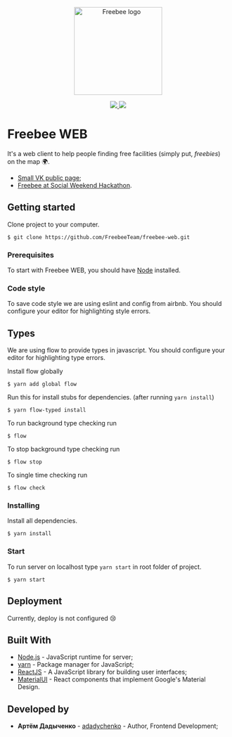 <p align="center"> 
  <img src='https://drive.google.com/uc?id=1albVAA6GrHQaG0EvN3a1WFCs9irSv5Lk' alt='Freebee logo' width="200" />
</p>
<p align="center"> 
  <a href="https://codeclimate.com/github/FreebeeTeam/freebee-web/maintainability">
   <img src="https://api.codeclimate.com/v1/badges/db6c5c49537d58e96455/maintainability" />
  </a>
  <a href="https://codeclimate.com/github/FreebeeTeam/freebee-web/test_coverage">
    <img src="https://api.codeclimate.com/v1/badges/db6c5c49537d58e96455/test_coverage" />
  </a>
</p>

# Freebee WEB

It's a web client to help people finding free facilities (simply put, *freebies*) on the map 🌍.

* [Small VK public page](https://vk.com/freebeeapp);
* [Freebee at Social Weekend Hackathon](http://telegra.ph/Social-Weekend-Hackathon--kak-ehto-bylo-02-26).

## Getting started

Clone project to your computer.

```
$ git clone https://github.com/FreebeeTeam/freebee-web.git
```

### Prerequisites

To start with Freebee WEB, you should have [Node](https://nodejs.org/en/download/package-manager/) installed.

### Code style

To save code style we are using eslint and config from airbnb.
You should configure your editor for highlighting style errors.

## Types

We are using flow to provide types in javascript.
You should configure your editor for highlighting type errors.

Install flow globally

```
$ yarn add global flow
```

Run this for install stubs for dependencies. (after running `yarn install`)

```
$ yarn flow-typed install
```

To run background type checking run

```
$ flow
```

To stop background type checking run

```
$ flow stop
```

To single time checking run

```
$ flow check
```

### Installing

Install all dependencies.

```
$ yarn install
```

### Start

To run server on localhost type  `yarn start` in root folder of project.

```
$ yarn start
```

## Deployment

Currently, deploy is not configured 😢

## Built With

- [Node.js](https://github.com/nodejs/node) - JavaScript runtime for server;
- [yarn](https://yarnpkg.com) - Package manager for JavaScript;
- [ReactJS](https://reactjs.org/) - A JavaScript library for building user interfaces;
- [MaterialUI](https://material-ui.com/) - React components that implement Google's Material Design.

## Developed by

* **Артём Дадыченко** - [adadychenko](https://github.com/ArtemDadychenko) - Author, Frontend Development;
